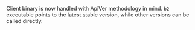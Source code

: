 Client binary is now handled with ApiVer methodology in mind. `b2` executable points to the latest stable version, while other versions can be called directly.
